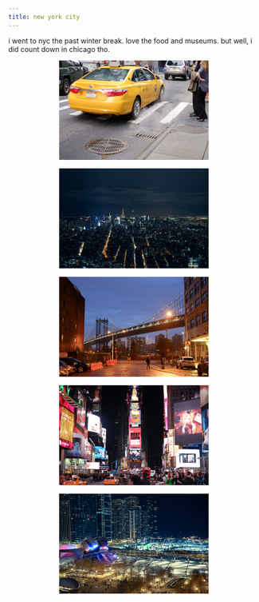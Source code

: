 ```yaml
---
title: new york city
---
```


i went to nyc the past winter break. love the food and museums.
but well, i did count down in chicago tho.

<figure><center>
  <img width="300" src="/images/blog/nyc/1.jpg" data-action="zoom"/>
</center></figure>

<figure><center>
  <img width="300" src="/images/blog/nyc/2.jpg" data-action="zoom"/>
</center></figure>

<figure><center>
  <img width="300" src="/images/blog/nyc/3.jpg" data-action="zoom"/>
</center></figure>

<figure><center>
  <img width="300" src="/images/blog/nyc/4.jpg" data-action="zoom"/>
</center></figure>

<figure><center>
  <img width="300" src="/images/blog/nyc/5.jpg" data-action="zoom"/>
</center></figure>
